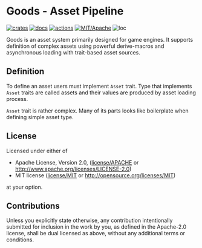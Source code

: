 # Goods - Asset Pipeline

[![crates](https://img.shields.io/crates/v/goods.svg?style=for-the-badge&label=goods)](https://crates.io/crates/goods)
[![docs](https://img.shields.io/badge/docs.rs-goods-66c2a5?style=for-the-badge&labelColor=555555&logoColor=white)](https://docs.rs/goods)
[![actions](https://img.shields.io/github/workflow/status/arcana-engine/goods/badge/master?style=for-the-badge)](https://github.com/arcana-engine/goods/actions?query=workflow%3ARust)
[![MIT/Apache](https://img.shields.io/badge/license-MIT%2FApache-blue.svg?style=for-the-badge)](COPYING)
![loc](https://img.shields.io/tokei/lines/github/arcana-engine/goods?style=for-the-badge)


Goods is an asset system primarily designed for game engines.
It supports definition of complex assets using powerful derive-macros and asynchronous loading with trait-based asset sources.


## Definition

To define an asset users must implement `Asset` trait.
Type that implements `Asset` traits are called assets and their values are produced by asset loading process.

`Asset` trait is rather complex. Many of its parts looks like boilerplate when defining simple asset type.



## License

Licensed under either of

* Apache License, Version 2.0, ([license/APACHE](license/APACHE) or http://www.apache.org/licenses/LICENSE-2.0)
* MIT license ([license/MIT](license/MIT) or http://opensource.org/licenses/MIT)

at your option.

## Contributions

Unless you explicitly state otherwise, any contribution intentionally submitted for inclusion in the work by you, as defined in the Apache-2.0 license, shall be dual licensed as above, without any additional terms or conditions.
